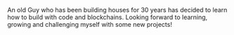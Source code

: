 An old Guy who has been building houses for 30 years has decided to learn how to build with code and blockchains.
Looking forward to learning, growing and challenging myself with some new projects!
